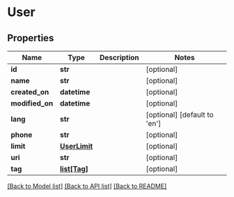 # User

## Properties
Name | Type | Description | Notes
------------ | ------------- | ------------- | -------------
**id** | **str** |  | [optional] 
**name** | **str** |  | [optional] 
**created_on** | **datetime** |  | [optional] 
**modified_on** | **datetime** |  | [optional] 
**lang** | **str** |  | [optional] [default to 'en']
**phone** | **str** |  | [optional] 
**limit** | [**UserLimit**](UserLimit.md) |  | [optional] 
**uri** | **str** |  | [optional] 
**tag** | [**list[Tag]**](Tag.md) |  | [optional] 

[[Back to Model list]](../README.md#documentation-for-models) [[Back to API list]](../README.md#documentation-for-api-endpoints) [[Back to README]](../README.md)


